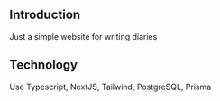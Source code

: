 ## Introduction
Just a simple website for writing diaries

## Technology
Use Typescript, NextJS, Tailwind, PostgreSQL, Prisma
